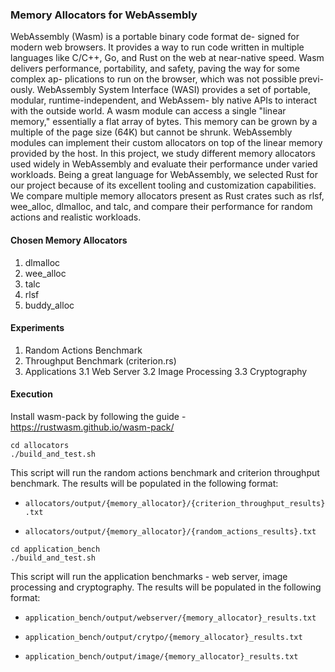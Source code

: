 ### Memory Allocators for WebAssembly

WebAssembly (Wasm) is a portable binary code format de- signed for modern web browsers. It provides a way to run code written in multiple languages like C/C++, Go, and Rust on the web at near-native speed. Wasm delivers performance, portability, and safety, paving the way for some complex ap- plications to run on the browser, which was not possible previ- ously. WebAssembly System Interface (WASI) provides a set of portable, modular, runtime-independent, and WebAssem- bly native APIs to interact with the outside world. A wasm module can access a single "linear memory," essentially a flat array of bytes. This memory can be grown by a multiple of the page size (64K) but cannot be shrunk. WebAssembly modules can implement their custom allocators on top of the linear memory provided by the host. In this project, we study different memory allocators used widely in WebAssembly and evaluate their performance under varied workloads. Being a great language for WebAssembly, we selected Rust for our project because of its excellent tooling and customization capabilities. We compare multiple memory allocators present as Rust crates such as rlsf, wee_alloc, dlmalloc, and talc, and compare their performance for random actions and realistic workloads.

#### Chosen Memory Allocators

1. dlmalloc
2. wee_alloc
3. talc
4. rlsf
5. buddy_alloc

#### Experiments

1. Random Actions Benchmark
2. Throughput Benchmark (criterion.rs)
3. Applications
   3.1 Web Server
   3.2 Image Processing
   3.3 Cryptography

#### Execution

Install wasm-pack by following the guide - https://rustwasm.github.io/wasm-pack/

```
cd allocators
./build_and_test.sh
```

This script will run the random actions benchmark and criterion throughput benchmark. The results will be populated in the following format:

-   `allocators/output/{memory_allocator}/{criterion_throughput_results}.txt`

-   `allocators/output/{memory_allocator}/{random_actions_results}.txt`

```
cd application_bench
./build_and_test.sh
```

This script will run the application benchmarks - web server, image processing and cryptography. The results will be populated in the following format:

-   `application_bench/output/webserver/{memory_allocator}_results.txt`

-   `application_bench/output/crytpo/{memory_allocator}_results.txt`

-   `application_bench/output/image/{memory_allocator}_results.txt`
